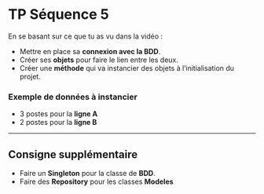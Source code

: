 # TP Séquence 5

En se basant sur ce que tu as vu dans la vidéo :  
- Mettre en place sa **connexion avec la BDD**.  
- Créer ses **objets** pour faire le lien entre les deux.  
- Créer une **méthode** qui va instancier des objets à l’initialisation du projet.  

### Exemple de données à instancier
- 3 postes pour la **ligne A**  
- 2 postes pour la **ligne B**

---

## Consigne supplémentaire
- Faire un **Singleton** pour la classe de **BDD**.
- Faire des **Repository** pour les classes **Modeles**
